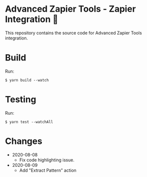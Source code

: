 # Advanced Zapier Tools - Zapier Integration 🚀

This repository contains the source code for Advanced Zapier Tools integration.

# Build

Run:

```shell
$ yarn build --watch
```

# Testing

Run:

```shell
$ yarn test --watchAll
```

# Changes

- 2020-08-08
  - Fix code highlighting issue.
- 2020-08-09
  - Add "Extract Pattern" action
